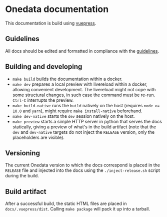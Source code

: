 # Onedata documentation
This documentation is build using [vuepress](https://vuepress.vuejs.org).


## Guidelines
All docs should be edited and formatted in compliance with the [guidelines](GUIDELINES.md). 


## Building and developing
* `make build` builds the documentation within a docker.
* `make dev` prepares a local preview with livereload within a docker, allowing 
  convenient development. The livereload might not cope with some structural 
  changes, in such case the command must be re-run. `Ctrl-C` interrupts the preview.
* `make build-native` runs the `build` natively on the host (requires 
  `node >= 10.0` and `yarn`), might require `make install-native` beforehand.
* `make dev-native` starts the `dev` session natively on the host.
* `make preview` starts a simple HTTP server in python that serves the docs
  statically, giving a preview of what's in the build artifact (note that the 
  `dev` and `dev-native` targets do not inject the `RELEASE` version, only the
  placeholders are visible).


## Versioning
The current Onedata version to which the docs correspond is placed in the 
`RELEASE` file and injected into the docs using the `./inject-release.sh` 
script during the build.


## Build artifact
After a successful build, the static HTML files are placed in `docs/.vuepress/dist`.
Calling `make package` will pack it up into a tarball.
